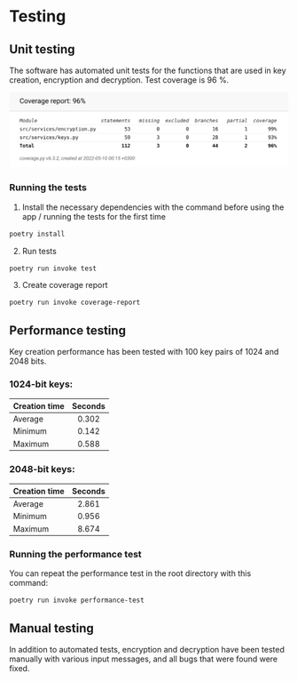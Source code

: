# Testing

## Unit testing

The software has automated unit tests for the functions that are used in key creation, encryption and decryption.
Test coverage is 96 %.

![](./images/coverage_report.png)

### Running the tests

1. Install the necessary dependencies with the command before using the app / running the tests for the first time

```bash
poetry install
```

2. Run tests

```bash
poetry run invoke test
```

3. Create coverage report

```bash
poetry run invoke coverage-report
```

## Performance testing

Key creation performance has been tested with 100 key pairs of 1024 and 2048 bits.

### 1024-bit keys:

| Creation time | Seconds |
|:--------------|:-------:|
| Average       | 0.302   |
| Minimum       | 0.142   |
| Maximum       | 0.588   |

### 2048-bit keys:

| Creation time | Seconds |
|:--------------|:-------:|
| Average       | 2.861   |
| Minimum       | 0.956   |
| Maximum       | 8.674   |

### Running the performance test 

You can repeat the performance test in the root directory with this command:

```bash
poetry run invoke performance-test
```

## Manual testing

In addition to automated tests, encryption and decryption have been tested manually with various input messages, and all bugs that were found were fixed.
